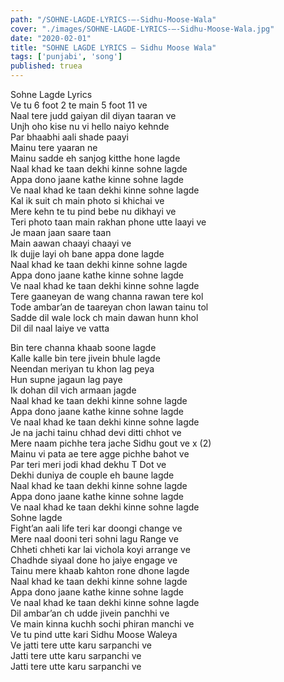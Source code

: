 ```yaml
---
path: "/SOHNE-LAGDE-LYRICS-–-Sidhu-Moose-Wala"
cover: "./images/SOHNE-LAGDE-LYRICS-–-Sidhu-Moose-Wala.jpg"
date: "2020-02-01"
title: "SOHNE LAGDE LYRICS – Sidhu Moose Wala"
tags: ['punjabi', 'song']
published: truea
---
```

  
Sohne Lagde Lyrics  
Ve tu 6 foot 2 te main 5 foot 11 ve  
Naal tere judd gaiyan dil diyan taaran ve  
Unjh oho kise nu vi hello naiyo kehnde  
Par bhaabhi aali shade paayi  
Mainu tere yaaran ne  
Mainu sadde eh sanjog kitthe hone lagde  
Naal khad ke taan dekhi kinne sohne lagde  
Appa dono jaane kathe kinne sohne lagde  
Ve naal khad ke taan dekhi kinne sohne lagde  
Kal ik suit ch main photo si khichai ve  
Mere kehn te tu pind bebe nu dikhayi ve  
Teri photo taan main rakhan phone utte laayi ve  
Je maan jaan saare taan  
Main aawan chaayi chaayi ve  
Ik dujje layi oh bane appa done lagde  
Naal khad ke taan dekhi kinne sohne lagde  
Appa dono jaane kathe kinne sohne lagde  
Ve naal khad ke taan dekhi kinne sohne lagde  
Tere gaaneyan de wang channa rawan tere kol  
Tode ambar’an de taareyan chon lawan tainu tol  
Sadde dil wale lock ch main dawan hunn khol  
Dil dil naal laiye ve vatta  
  
  
  
  
  
  
Bin tere channa khaab soone lagde  
Kalle kalle bin tere jivein bhule lagde  
Neendan meriyan tu khon lag peya  
Hun supne jagaun lag paye  
Ik dohan dil vich armaan jagde  
Naal khad ke taan dekhi kinne sohne lagde  
Appa dono jaane kathe kinne sohne lagde  
Ve naal khad ke taan dekhi kinne sohne lagde  
Je na jachi tainu chhad devi ditti chhot ve  
Mere naam pichhe tera jache Sidhu gout ve x (2)  
Mainu vi pata ae tere agge pichhe bahot ve  
Par teri meri jodi khad dekhu T Dot ve  
Dekhi duniya de couple eh baune lagde  
Naal khad ke taan dekhi kinne sohne lagde  
Appa dono jaane kathe kinne sohne lagde  
Ve naal khad ke taan dekhi kinne sohne lagde  
Sohne lagde  
Fight’an aali life teri kar doongi change ve  
Mere naal dooni teri sohni lagu Range ve  
Chheti chheti kar lai vichola koyi arrange ve  
Chadhde siyaal done ho jaiye engage ve  
Tainu mere khaab kahton rone dhone lagde  
Naal khad ke taan dekhi kinne sohne lagde  
Appa dono jaane kathe kinne sohne lagde  
Ve naal khad ke taan dekhi kinne sohne lagde  
Dil ambar’an ch udde jivein panchhi ve  
Ve main kinna kuchh sochi phiran manchi ve  
Ve tu pind utte kari Sidhu Moose Waleya  
Ve jatti tere utte karu sarpanchi ve  
Jatti tere utte karu sarpanchi ve  
Jatti tere utte karu sarpanchi ve  
